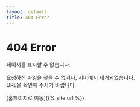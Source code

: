 ```yaml
---
layout: default
title: 404 Error
---
```


<h1>404 Error</h1>

페이지를 표시할 수 없습니다.

요청하신 파일을 찾을 수 없거나, 서버에서 제거되었습니다.<br>
URL을 확인해 주시기 바랍니다.

[홈페이지로 이동]({% site.url %})
